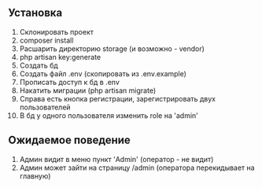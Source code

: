 ## Установка

1. Склонировать проект
2. composer install
3. Расшарить директорию storage (и возможно - vendor)
4. php artisan key:generate
5. Создать бд
6. Создать файл .env (скопировать из .env.example)
7. Прописать доступ к бд в .env
8. Накатить миграции (php artisan migrate)
9. Справа есть кнопка регистрации, зарегистрировать двух пользователей
10. В бд у одного пользователя изменить role на 'admin'

## Ожидаемое поведение

1. Админ видит в меню пункт 'Admin' (оператор - не видит)
2. Админ может зайти на страницу /admin (оператора перекидывает на главную)